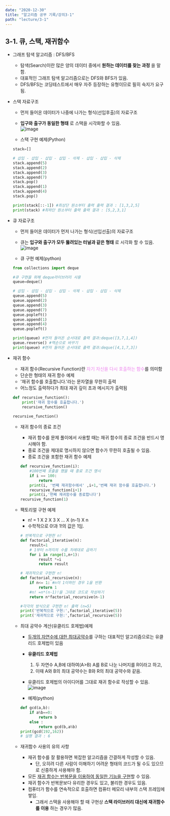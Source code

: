 ```yaml
---
date: "2020-12-30"
title: "알고리즘 공부 기록/강의3-1"
path: "lecture/3-1"
---
```


## 3-1. 큐, 스택, 재귀함수
- 그래프 탐색 알고리즘 : DFS/BFS
    - 탐색(Search)이란 많은 양의 데이터 중에서 __원하는 데이터를 찾는 과정__ 을 말함.
    - 대표적인 그래프 탐색 알고리즘으로는 DFS와 BFS가 있음.
    - DFS/BFS는 코딩테스트에서 매우 자주 등장하는 유형이므로 필히 숙지가 요구됨.

- 스택 자료구조
    - 먼저 들어온 데이터가 나중에 나가는 형식(선입후출)의 자료구조
    - __입구와 출구가 동일한 형태__ 로 스택을 시각화할 수 있음.  
    ![image](https://user-images.githubusercontent.com/71132893/103338205-02bcc000-4ac1-11eb-8fdb-733b8a41203c.png)

    - 스택 구현 예제(Python)

    ```python
    stack=[]

    # 삽입 - 삽입 - 삽입 - 삽입 - 삭제 - 삽입 - 삽입 - 삭제
    stack.append(5)
    stack.append(2)
    stack.append(3)
    stack.append(7)
    stack.pop()
    stack.append(1)
    stack.append(4)
    stack.pop()

    print(stack[::-1]) #최상단 원소부터 출력 출력 결과 : [1,3,2,5]
    print(stack) #최하단 원소부터 출력 출력 결과 : [5,2,3,1]
    ```

- 큐 자료구조
    - 먼저 들어온 데이터가 먼저 나가는 형식(선입선출)의 자료구조
    - 큐는 __입구와 출구가 모두 뚫려있는 터널과 같은 형태__ 로 시각화 할 수 있음.
    ![image](https://user-images.githubusercontent.com/71132893/103338602-3cda9180-4ac2-11eb-9113-5a43adda39fd.png)

    - 큐 구현 예제(python)

    ```python
    from collections import deque

    #큐 구현을 위해 deque라이브러리 사용
    queue=deque()

    # 삽입 - 삽입 - 삽입 - 삽입 - 삭제 - 삽입 - 삽입 - 삭제
    queue.append(5)
    queue.append(2)
    queue.append(3)
    queue.append(7)
    queue.popleft()
    queue.append(1)
    queue.append(4)
    queue.popleft()

    print(queue) #먼저 들어온 순서대로 출력 결과:deque([3,7,1,4])
    queue.reverse() #역순으로 바꾸기
    print(queue) #먼저 들어온 순서대로 출력 결과:deque([4,1,7,3])
    ```

- 재귀 함수
    - 재귀 함수(Recursive Function)란 <span style='color:violet'>자기 자신을 다시 호출하는 함수</span>를 의미함
    - 단순한 형태의 재귀 함수 예제
    - '재귀 함수를 호출합니다.'라는 문자열을 무한히 출력
    - 어느정도 출력하다가 최대 재귀 깊이 초과 메시지가 출력됨

    ```python
    def recursive_function():
        print('재귀 함수를 호출합니다.')
        recursive_function()
        
    recursive_function()
    ```
    
    - 재귀 함수의 종료 조건
        - 재귀 함수를 문제 풀이에서 사용할 때는 재귀 함수의 종료 조건을 반드시 명시해야 함.
        - 종료 조건을 제대로 명시하지 않으면 함수가 무한히 호출될 수 있음.
        - 종료 조건을 포함한 재귀 함수 예제

        ```python
        def recursive_function(i):
            #100번째 호출을 했을 때 종료 조건 명시
            if i == 100:
                return
            print(i, '번째 재귀함수에서' ,i+1,'번째 재귀 함수를 호출합니다.')
            recursive_function(i+1)
            print(i,'번째 재귀함수를 종료합니다')
        recursive_function(1)
        ```

    - 팩토리얼 구현 예제
        - n! = 1 X 2 X 3 X ... X (n-1) X n
        - 수학적으로 0!과 1!의 값은 1임.

        ```python
        # 반복적으로 구현한 n!
        def factorial_iterative(n):
            result=1
            # 1부터 n까지의 수를 차례대로 곱하기
            for i in range(1,n+1):
                result *=i
                return result

        # 재귀적으로 구현한 n!
        def factorial_recursive(n):
            if n<= 1: #n이 1이하인 경우 1을 반환
                return 1
            #n! =n*(n-1)!을 그대로 코드로 작성하기
            return n*factorial_recursive(n-1)
        
        #각각의 방식으로 구현한 n! 출력 (n=5)
        print('반복적으로 구현:',factorial_iterative(5))
        print('재귀적으로 구현:',factorial_recursive(5))
        ```

    - 최대 공약수 계산(유클리드 호제법)예제
        - <u>두개의 자연수에 대한 최대공약수</u>를 구하는 대표적인 알고리즘으로는 유클리드 호제법이 있음
        - __유클리드 호제법__
            1. 두 자연수 A,B에 대하여(A>B) A를 B로 나눈 나머지를 R이라고 하고,
            1. 이때 A와 B의 최대 공약수는 B와 R의 최대 공약수와 같음.
        - 유클리드 호제법의 아이디어를 그대로 재귀 함수로 작성할 수 있음.
            ![image](https://user-images.githubusercontent.com/71132893/103349572-876b0680-4ae0-11eb-93b7-a238b17a43c4.png)
        
        - 예제(python)
        
        ```python
        def gcd(a,b):
            if a%b==0:
                return b
            else :
                return gcd(b,a%b)
        print(gcd(192,162))
        # 실행 결과 : 6
        ```
    - 재귀함수 사용의 유의 사항
        - 재귀 함수를 잘 활용하면 복잡한 알고리즘을 간결하게 작성할 수 있음.
            - 단, 오히려 다른 사람이 이해하기 어려운 형태의 코드가 될 수도 있으므로 신중하게 사용해야 함.
        - 모든 <u>재귀 함수는 반복문을 이용하여 동일한 기능을 구현</u>할 수 있음.
        - 재귀 함수가 반복문보다 유리한 경우도 있고, 불리한 경우도 있음.
        - 컴퓨터가 함수를 연속적으로 호출하면 컴퓨터 메모리 내부의 스택 프레임에 쌓임.
            - 그래서 스택을 사용해야 할 때 구현상 __스택 라이브러리 대신에 재귀함수를 이용__ 하는 경우가 많음.

